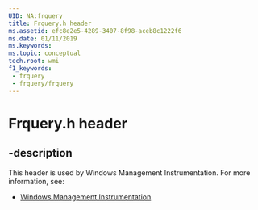 ```yaml
---
UID: NA:frquery
title: Frquery.h header
ms.assetid: efc8e2e5-4289-3407-8f98-aceb8c1222f6
ms.date: 01/11/2019
ms.keywords: 
ms.topic: conceptual
tech.root: wmi
f1_keywords:
 - frquery
 - frquery/frquery
---
```


# Frquery.h header


## -description

This header is used by Windows Management Instrumentation. For more information, see:

- [Windows Management Instrumentation](../_wmi/index.md)

